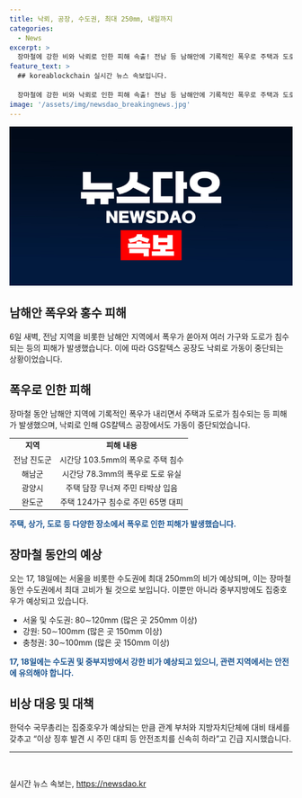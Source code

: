 ```yaml
---
title: 낙뢰, 공장, 수도권, 최대 250㎜, 내일까지
categories:
  - News
excerpt: >
  장마철에 강한 비와 낙뢰로 인한 피해 속출! 전남 등 남해안에 기록적인 폭우로 주택과 도로 침수되고, GS칼텍스 공장도 가동 중단. 이번 장마가 수도권에도 영향을 미치며 17, 18일에 최대 250mm의 비가 예상된다. 이례적인 폭우와 낙뢰로 인한 피해가 계속되고 있으며, 국무총리는 관련 부처와 지방자치단체에 대비 태세를 준비하도록 지시했다. 중부지방에도 집중호우가 예상되는 가운데, 시민들은 안전에 유의해야 한다.
feature_text: >
  ## koreablockchain 실시간 뉴스 속보입니다.

  장마철에 강한 비와 낙뢰로 인한 피해 속출! 전남 등 남해안에 기록적인 폭우로 주택과 도로 침수되고, GS칼텍스 공장도 가동 중단. 이번 장마가 수도권에도 영향을 미치며 17, 18일에 최대 250mm의 비가 예상된다. 이례적인 폭우와 낙뢰로 인한 피해가 계속되고 있으며, 국무총리는 관련 부처와 지방자치단체에 대비 태세를 준비하도록 지시했다. 중부지방에도 집중호우가 예상되는 가운데, 시민들은 안전에 유의해야 한다.
image: '/assets/img/newsdao_breakingnews.jpg'
---
```


<p><img src="/assets/img/newsdao_breakingnews.jpg" alt="koreablockchain 속보" /></p>

<h2>남해안 폭우와 홍수 피해</h2>

<p data-ke-size="size16">6일 새벽, 전남 지역을 비롯한 남해안 지역에서 폭우가 쏟아져 여러 가구와 도로가 침수되는 등의 피해가 발생했습니다. 이에 따라 GS칼텍스 공장도 낙뢰로 가동이 중단되는 상황이었습니다.</p>

<h2 data-ke-size="size26">폭우로 인한 피해</h2>

<p data-ke-size="size16">장마철 동안 남해안 지역에 기록적인 폭우가 내리면서 주택과 도로가 침수되는 등 피해가 발생했으며, 낙뢰로 인해 GS칼텍스 공장에서도 가동이 중단되었습니다.</p>

<table>
  <tr>
    <td style="text-align: center; height: 17px;"><b>지역</b></td>
    <td style="text-align: center; height: 17px;"><b>피해 내용</b></td>
  </tr>
  <tr>
    <td style="text-align: center; height: 17px;">전남 진도군</td>
    <td style="text-align: center; height: 17px;">시간당 103.5mm의 폭우로 주택 침수</td>
  </tr>
  <tr>
    <td style="text-align: center; height: 17px;">해남군</td>
    <td style="text-align: center; height: 17px;">시간당 78.3mm의 폭우로 도로 유실</td>
  </tr>
  <tr>
    <td style="text-align: center; height: 17px;">광양시</td>
    <td style="text-align: center; height: 17px;">주택 담장 무너져 주민 타박상 입음</td>
  </tr>
  <tr>
    <td style="text-align: center; height: 17px;">완도군</td>
    <td style="text-align: center; height: 17px;">주택 124가구 침수로 주민 65명 대피</td>
  </tr>
</table>

<p data-ke-size="size16"><b><span style="color: #1a5490;">주택, 상가, 도로 등 다양한 장소에서 폭우로 인한 피해가 발생했습니다.</span></b></p>

<h2 data-ke-size="size26">장마철 동안의 예상</h2>

<p data-ke-size="size16">오는 17, 18일에는 서울을 비롯한 수도권에 최대 250mm의 비가 예상되며, 이는 장마철 동안 수도권에서 최대 고비가 될 것으로 보입니다. 이뿐만 아니라 중부지방에도 집중호우가 예상되고 있습니다.</p>

<ul>
  <li>서울 및 수도권: 80∼120mm (많은 곳 250mm 이상)</li>
  <li>강원: 50∼100mm (많은 곳 150mm 이상)</li>
  <li>충청권: 30∼100mm (많은 곳 150mm 이상)</li>
</ul>

<p data-ke-size="size16"><b><span style="color: #1a5490;">17, 18일에는 수도권 및 중부지방에서 강한 비가 예상되고 있으니, 관련 지역에서는 안전에 유의해야 합니다.</span></b></p>

<h2 data-ke-size="size26">비상 대응 및 대책</h2>

<p data-ke-size="size16">한덕수 국무총리는 집중호우가 예상되는 만큼 관계 부처와 지방자치단체에 대비 태세를 갖추고 “이상 징후 발견 시 주민 대피 등 안전조치를 신속히 하라”고 긴급 지시했습니다.</p>

<hr>

<p data-ke-size="size16">&nbsp;</p>
실시간 뉴스 속보는, <a href="https://newsdao.kr" rel="dofollow">https://newsdao.kr</a>



